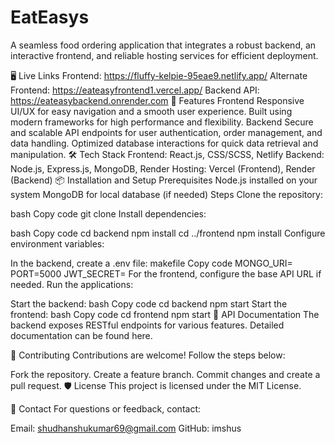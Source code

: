 # EatEasys

A seamless food ordering application that integrates a robust backend, an interactive frontend, and reliable hosting services for efficient deployment.

🖥️ Live Links
Frontend: https://fluffy-kelpie-95eae9.netlify.app/
Alternate Frontend: https://eateasyfrontend1.vercel.app/
Backend API: https://eateasybackend.onrender.com
🚀 Features
Frontend
Responsive UI/UX for easy navigation and a smooth user experience.
Built using modern frameworks for high performance and flexibility.
Backend
Secure and scalable API endpoints for user authentication, order management, and data handling.
Optimized database interactions for quick data retrieval and manipulation.
🛠️ Tech Stack
Frontend: React.js, CSS/SCSS, Netlify
Backend: Node.js, Express.js, MongoDB, Render
Hosting: Vercel (Frontend), Render (Backend)
📦 Installation and Setup
Prerequisites
Node.js installed on your system
MongoDB for local database (if needed)
Steps
Clone the repository:

bash
Copy code
git clone <repository-url>
Install dependencies:

bash
Copy code
cd backend
npm install
cd ../frontend
npm install
Configure environment variables:

In the backend, create a .env file:
makefile
Copy code
MONGO_URI=<Your MongoDB URI>
PORT=5000
JWT_SECRET=<Your Secret Key>
For the frontend, configure the base API URL if needed.
Run the applications:

Start the backend:
bash
Copy code
cd backend
npm start
Start the frontend:
bash
Copy code
cd frontend
npm start
📖 API Documentation
The backend exposes RESTful endpoints for various features. Detailed documentation can be found here.

🤝 Contributing
Contributions are welcome! Follow the steps below:

Fork the repository.
Create a feature branch.
Commit changes and create a pull request.
🛡️ License
This project is licensed under the MIT License.

📧 Contact
For questions or feedback, contact:

Email: shudhanshukumar69@gmail.com
GitHub: imshus
